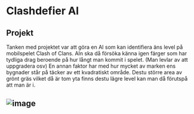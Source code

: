 # Clashdefier AI



## Projekt
Tanken med projektet var att göra en AI som kan identifiera äns level på mobilspelet Clash of Clans. AIn ska då försöka känna igen färger som har tydliga drag beroende på hur långt man kommit i spelet. (Man levlar av att uppgradera osv) En annan faktor har med hur mycket av marken ens bygnader står på täcker av ett kvadratiskt område. Destu större area av grönt gräs vilket då är tom yta finns destu lägre level kan man då förutspå att man är i.

## ![image](https://user-images.githubusercontent.com/56930075/120228638-cfd34f80-c24b-11eb-9217-0e1bb272ad54.png)
